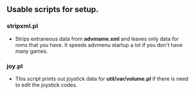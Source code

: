 ## Usable scripts for setup.

### stripxml.pl
 - Strips extraneous data from **advmame.xml** and leaves only data for roms that you have. It speeds advmenu startup a lot if you don't have many games.

### joy.pl
 - This script prints out joystick data for **util/var/volume.pl** if there is need to edit the joystick codes.
